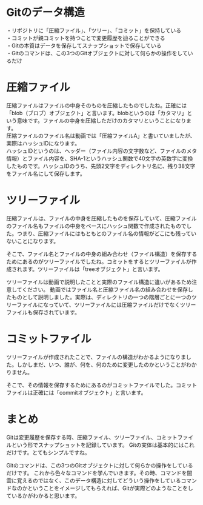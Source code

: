 # Gitのデータ構造
・リポジトリに「圧縮ファイル」、「ツリー」、「コミット」を保持している  
・コミットが親コミットを持つことで変更履歴を辿ることができる  
・Gitの本質はデータを保存してスナップショットで保存している  
・Gitのコマンドは、この3つのGitオブジェクトに対して何らかの操作をしているだけ

# 圧縮ファイル

圧縮ファイルはファイルの中身そのものを圧縮したものでしたね。正確には「blob（ブロブ）オブジェクト」と言います。blobというのは「カタマリ」という意味です。ファイルの中身を圧縮しただけのカタマリということになります。  
圧縮ファイルのファイル名は動画では「圧縮ファイルA」と書いていましたが、実際はハッシュIDになります。  
ハッシュIDというのは、ヘッダー（ファイル内容の文字数など、ファイルのメタ情報）とファイル内容を、SHA-1というハッシュ関数で40文字の英数字に変換したものです。ハッシュIDのうち、先頭2文字をディレクトリ名に、残り38文字をファイル名にして保存します。  

# ツリーファイル

圧縮ファイルは、ファイルの中身を圧縮したものを保存していて、圧縮ファイルのファイル名もファイルの中身をベースにハッシュ関数で作成されたものでした。つまり、圧縮ファイルにはもともとのファイル名の情報がどこにも残っていないことになります。

そこで、ファイル名とファイルの中身の組み合わせ（ファイル構造）を保存するためにあるのがツリーファイルでしたね。コミットをするとツリーファイルが作成されます。ツリーファイルは「treeオブジェクト」と言います。

ツリーファイルは動画で説明したことと実際のファイル構造に違いがあるため注意してください。
動画ではファイル名と圧縮ファイル名の組み合わせを保存したものとして説明しました。実際は、ディレクトリの一つの階層ごとに一つのツリーファイルになっていて、ツリーファイルには圧縮ファイルだけでなくツリーファイルも保存されています。

# コミットファイル

ツリーファイルが作成されたことで、ファイルの構造がわかるようになりました。しかしまだ、いつ、誰が、何を、何のために変更したのかということがわかりません。

そこで、その情報を保存するためにあるのがコミットファイルでした。コミットファイルは正確には「commitオブジェクト」と言います。

# まとめ

Gitは変更履歴を保存する時、圧縮ファイル、ツリーファイル、コミットファイルという形でスナップショットを記録しています。
Gitの実体は基本的にはこれだけです。とてもシンプルですね。

Gitのコマンドは、この3つのGitオブジェクトに対して何らかの操作をしているだけです。
これから色々なコマンドを学んでいきます。その時、コマンドを闇雲に覚えるのではなく、このデータ構造に対してどういう操作をしているコマンドなのかということをイメージしてもらえれば、Gitが実際どのようなことをしているかがわかると思います。